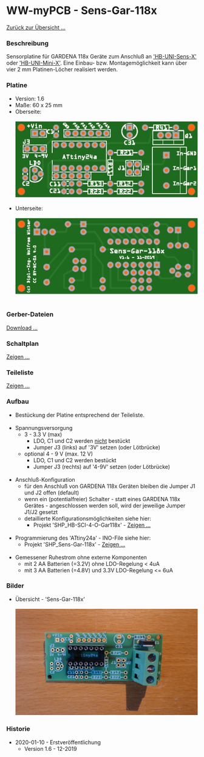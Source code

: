 # WW-myPCB - Sens-Gar-118x

[Zurück zur Übersicht ... ](../README.md)

### Beschreibung
Sensorplatine für GARDENA 118x Geräte zum Anschluß an ['HB-UNI-Sens-X'](https://github.com/wolwin/WW-myPCB/blob/master/PCB_HB-UNI-Sens-X/README.md) oder ['HB-UNI-Mini-X'](https://github.com/wolwin/WW-myPCB/blob/master/PCB_HB-UNI-Mini-X/README.md). Eine Einbau- bzw. Montagemöglichkeit kann über vier 2 mm Platinen-Löcher realisiert werden.

### Platine
- Version: 1.6
- Maße: 60 x 25 mm
- Oberseite:
  <br><br>
![WW-myPCB - Sens-Gar-118x - Top](./img/PCB_Sens-Gar-118x_1.6_Top.jpg "Sens-Gar-118x - Top")
<br><br>
- Unterseite:
  <br><br>
![WW-myPCB - Sens-Gar-118x - Bottom](./img/PCB_Sens-Gar-118x_1.6_Bottom.jpg "Sens-Gar-118x - Bottom")
<br><br>

### Gerber-Dateien
[Download ...](./bin/Gerber_Sens-Gar-118x_1.6.zip)

### Schaltplan
[Zeigen ...](./bin/Sens-Gar-118x_1.6.pdf)

### Teileliste
[Zeigen ...](./bin/Sens-Gar-118x_1.6_Teileliste.txt)

### Aufbau
- Bestückung der Platine entsprechend der Teileliste.
<br><br>
- Spannungsversorgung
  - 3 - 3.3 V (max)
    - LDO, C1 und C2 werden <u>nicht</u> bestückt
    - Jumper J3 (links) auf '3V' setzen (oder Lötbrücke)
  - optional 4 - 9 V (max. 12 V)
    - LDO, C1 und C2 werden bestückt
    - Jumper J3 (rechts) auf '4-9V' setzen (oder Lötbrücke)
<br><br>
- Anschluß-Konfiguration
  - für den Anschluß von GARDENA 118x Geräten bleiben die Jumper J1 und J2 offen (default)
  - wenn ein (potentialfreier) Schalter - statt eines GARDENA 118x Gerätes - angeschlossen werden soll, wird der jeweilige Jumper J1/J2 gesetzt
  - detaillierte Konfigurationsmöglichkeiten siehe hier:
    - Projekt 'SHP_HB-SCI-4-O-Gar118x' - [Zeigen ...](https://github.com/wolwin/WW-mySHP/blob/master/SHP_HB-SCI-4-O-Gar118x/README.md)
<br><br>
- Programmierung des 'ATtiny24a' - INO-File siehe hier:
  - Projekt 'SHP_Sens-Gar-118x' - [Zeigen ...](https://github.com/wolwin/WW-mySHP/blob/master/SHP_Sens-Gar-118x/README.md)
<br><br>
- Gemessener Ruhestrom ohne externe Komponenten
  - mit 2 AA Batterien (=3.2V) ohne LDO-Regelung < 4uA
  - mit 3 AA Batterien (=4.8V) und 3.3V LDO-Regelung <= 6uA

### Bilder
- Übersicht - 'Sens-Gar-118x' <br><br>
![WW-myPCB - Sens-Gar-118x](./img/PCB_Sens-Gar-118x_01.jpg "Sens-Gar-118x")

### Historie
- 2020-01-10 - Erstveröffentlichung
  - Version 1.6 - 12-2019
